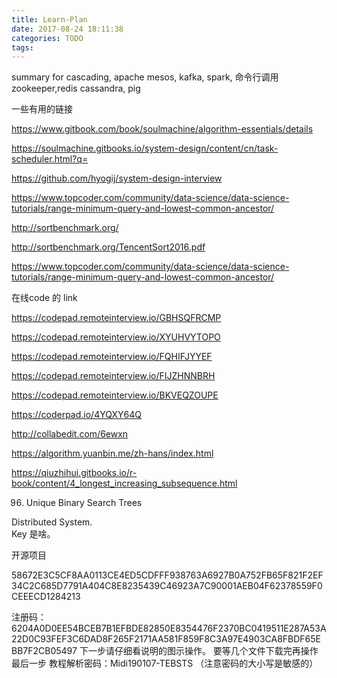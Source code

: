 ```yaml
---
title: Learn-Plan
date: 2017-08-24 18:11:38
categories: TODO
tags:
---
```

summary for cascading, 
apache mesos, kafka, spark, 命令行调用 zookeeper,redis cassandra, pig

一些有用的链接

https://www.gitbook.com/book/soulmachine/algorithm-essentials/details

https://soulmachine.gitbooks.io/system-design/content/cn/task-scheduler.html?q=

https://github.com/hyogij/system-design-interview

https://www.topcoder.com/community/data-science/data-science-tutorials/range-minimum-query-and-lowest-common-ancestor/

http://sortbenchmark.org/

http://sortbenchmark.org/TencentSort2016.pdf

https://www.topcoder.com/community/data-science/data-science-tutorials/range-minimum-query-and-lowest-common-ancestor/

在线code 的 link

https://codepad.remoteinterview.io/GBHSQFRCMP

https://codepad.remoteinterview.io/XYUHVYTOPO

https://codepad.remoteinterview.io/FQHIFJYYEF

https://codepad.remoteinterview.io/FIJZHNNBRH

https://codepad.remoteinterview.io/BKVEQZOUPE

https://coderpad.io/4YQXY64Q

http://collabedit.com/6ewxn

https://algorithm.yuanbin.me/zh-hans/index.html

https://qiuzhihui.gitbooks.io/r-book/content/4_longest_increasing_subsequence.html

96. Unique Binary Search Trees

Distributed System.  
Key 是啥。

开源项目 

58672E3C5CF8AA0113CE4ED5CDFFF938763A6927B0A752FB65F821F2EF34C2C685D7791A404C8E8235439C46923A7C90001AEB04F62378559F0CEEECD1284213


注册码：6204A0D0EE54BCEB7B1EFBDE82850E8354476F2370BC0419511E287A53A22D0C93FEF3C6DAD8F265F2171AA581F859F8C3A97E4903CA8FBDF65EBB7F2CB05497
下一步请仔细看说明的图示操作。
要等几个文件下载完再操作最后一步
教程解析密码：Midi190107-TEBSTS
（注意密码的大小写是敏感的）
